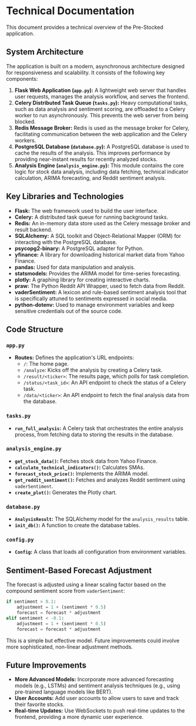 
# Technical Documentation

This document provides a technical overview of the Pre-Stocked application.

## System Architecture

The application is built on a modern, asynchronous architecture designed for responsiveness and scalability. It consists of the following key components:

1.  **Flask Web Application (`app.py`):** A lightweight web server that handles user requests, manages the analysis workflow, and serves the frontend.
2.  **Celery Distributed Task Queue (`tasks.py`):** Heavy computational tasks, such as data analysis and sentiment scoring, are offloaded to a Celery worker to run asynchronously. This prevents the web server from being blocked.
3.  **Redis Message Broker:** Redis is used as the message broker for Celery, facilitating communication between the web application and the Celery workers.
4.  **PostgreSQL Database (`database.py`):** A PostgreSQL database is used to cache the results of the analysis. This improves performance by providing near-instant results for recently analyzed stocks.
5.  **Analysis Engine (`analysis_engine.py`):** This module contains the core logic for stock data analysis, including data fetching, technical indicator calculation, ARIMA forecasting, and Reddit sentiment analysis.

## Key Libraries and Technologies

*   **Flask:** The web framework used to build the user interface.
*   **Celery:** A distributed task queue for running background tasks.
*   **Redis:** An in-memory data store used as the Celery message broker and result backend.
*   **SQLAlchemy:** A SQL toolkit and Object-Relational Mapper (ORM) for interacting with the PostgreSQL database.
*   **psycopg2-binary:** A PostgreSQL adapter for Python.
*   **yfinance:** A library for downloading historical market data from Yahoo Finance.
*   **pandas:** Used for data manipulation and analysis.
*   **statsmodels:** Provides the ARIMA model for time-series forecasting.
*   **plotly:** A graphing library for creating interactive charts.
*   **praw:** The Python Reddit API Wrapper, used to fetch data from Reddit.
*   **vaderSentiment:** A lexicon and rule-based sentiment analysis tool that is specifically attuned to sentiments expressed in social media.
*   **python-dotenv:** Used to manage environment variables and keep sensitive credentials out of the source code.

## Code Structure

### `app.py`

*   **Routes:** Defines the application's URL endpoints:
    *   `/`: The home page.
    *   `/analyze`: Kicks off the analysis by creating a Celery task.
    *   `/result/<ticker>`: The results page, which polls for task completion.
    *   `/status/<task_id>`: An API endpoint to check the status of a Celery task.
    *   `/data/<ticker>`: An API endpoint to fetch the final analysis data from the database.

### `tasks.py`

*   **`run_full_analysis`:** A Celery task that orchestrates the entire analysis process, from fetching data to storing the results in the database.

### `analysis_engine.py`

*   **`get_stock_data()`:** Fetches stock data from Yahoo Finance.
*   **`calculate_technical_indicators()`:** Calculates SMAs.
*   **`forecast_stock_price()`:** Implements the ARIMA model.
*   **`get_reddit_sentiment()`:** Fetches and analyzes Reddit sentiment using `vaderSentiment`.
*   **`create_plot()`:** Generates the Plotly chart.

### `database.py`

*   **`AnalysisResult`:** The SQLAlchemy model for the `analysis_results` table.
*   **`init_db()`:** A function to create the database tables.

### `config.py`

*   **`Config`:** A class that loads all configuration from environment variables.

## Sentiment-Based Forecast Adjustment

The forecast is adjusted using a linear scaling factor based on the compound sentiment score from `vaderSentiment`:

```python
if sentiment > 0.1:
    adjustment = 1 + (sentiment * 0.5)
    forecast = forecast * adjustment
elif sentiment < -0.1:
    adjustment = 1 + (sentiment * 0.5)
    forecast = forecast * adjustment
```

This is a simple but effective model. Future improvements could involve more sophisticated, non-linear adjustment methods.

## Future Improvements

*   **More Advanced Models:** Incorporate more advanced forecasting models (e.g., LSTMs) and sentiment analysis techniques (e.g., using pre-trained language models like BERT).
*   **User Accounts:** Add user accounts to allow users to save and track their favorite stocks.
*   **Real-time Updates:** Use WebSockets to push real-time updates to the frontend, providing a more dynamic user experience.
